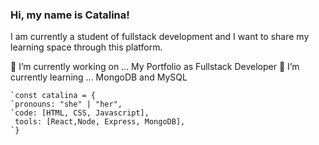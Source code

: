 ### Hi, my name is Catalina!

I am currently a student of fullstack development and I want to share my learning space through this platform. 

<!--
**CatalinaFonsecaSilva/CatalinaFonsecaSilva** is a ✨ _special_ ✨ repository because its `README.md` (this file) appears on your GitHub profile.

Here are some ideas to get you started: -->

 🔭 I’m currently working on ... My Portfolio as Fullstack Developer
 🌱 I’m currently learning ... MongoDB and MySQL


	`const catalina = {  
	`pronouns: "she" | "her",
	`code: [HTML, CSS, Javascript],
 	 tools: [React,Node, Express, MongoDB],
	`}


